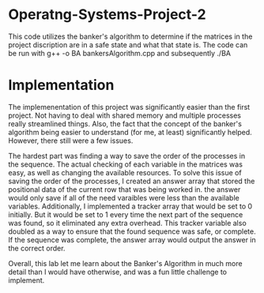 # Operatng-Systems-Project-2

This code utilizes the banker's algorithm to determine if the matrices in the project discription are in a safe state and what that state is. The code can be run with g++ -o BA bankersAlgorithm.cpp and subsequently ./BA

# Implementation

The implemenentation of this project was significantly easier than the first project. Not having to deal with shared memory and multiple processes really streamlined things. Also, the fact that the concept of the banker's algorithm being easier to understand (for me, at least) significantly helped. However, there still were a few issues.

The hardest part was finding a way to save the order of the processes in the sequence. The actual checking of each variable in the matrices was easy, as well as changing the available resources. To solve this issue of saving the order of the processes, I created an answer array that stored the positional data of the current row that was being worked in. the answer would only save if all of the need varaibles were less than the available variables. Additionally, I implemented a tracker array that would be set to 0 initially.
But it would be set to 1 every time the next part of the sequence was found, so it eliminated any extra overhead. This tracker variable also doubled as a way to ensure that the found sequence was safe, or complete. If the sequence was complete, the answer array would output the answer in the correct order.

Overall, this lab let me learn about the Banker's Algorithm in much more detail than I would have otherwise, and was a fun little challenge to implement.
